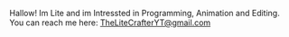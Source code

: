 Hallow! Im Lite and im Intressted in Programming, Animation and Editing.
You can reach me here: TheLiteCrafterYT@gmail.com
